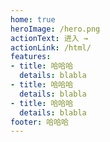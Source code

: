 ```yaml
---
home: true
heroImage: /hero.png
actionText: 进入 →
actionLink: /html/
features:
- title: 哈哈哈
  details: blabla
- title: 哈哈哈
  details: blabla
- title: 哈哈哈
  details: blabla
footer: 哈哈哈
---
```

